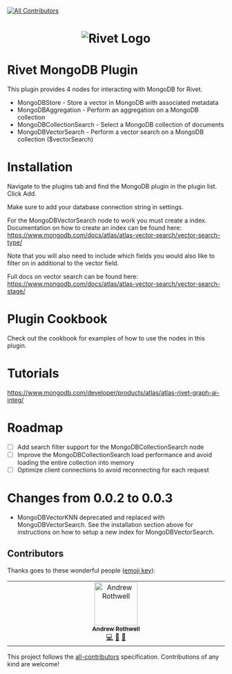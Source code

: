 [![All Contributors](https://img.shields.io/github/all-contributors/a-rothwell/rivet-plugin-mongodb?color=ee8449&style=flat-square)](#contributors)
<h1 align="center"><img src="https://rivet.ironcladapp.com/img/logo-banner-wide.png" alt="Rivet Logo"></h1>

# Rivet MongoDB Plugin

This plugin provides 4 nodes for interacting with MongoDB for Rivet.

- MongoDBStore - Store a vector in MongoDB with associated metadata
- MongoDBAggregation - Perform an aggregation on a MongoDB collection
- MongoDBCollectionSearch - Select a MongoDB collection of documents
- MongoDBVectorSearch - Perform a vector search on a MongoDB collection ($vectorSearch)

# Installation

Navigate to the plugins tab and find the MongoDB plugin in the plugin list. Click Add. 

Make sure to add your database connection string in settings.

For the MongoDBVectorSearch node to work you must create a index. Documentation on how to create an index can be found here: https://www.mongodb.com/docs/atlas/atlas-vector-search/vector-search-type/

Note that you will also need to include which fields you would also like to filter on in additional to the vector field.

Full docs on vector search can be found here:
https://www.mongodb.com/docs/atlas/atlas-vector-search/vector-search-stage/

# Plugin Cookbook

Check out the cookbook for examples of how to use the nodes in this plugin.

# Tutorials

https://www.mongodb.com/developer/products/atlas/atlas-rivet-graph-ai-integ/

# Roadmap

- [ ] Add search filter support for the MongoDBCollectionSearch node
- [ ] Improve the MongoDBCollectionSearch load performance and avoid loading the entire collection into memory
- [ ] Optimize client connections to avoid reconnecting for each request

# Changes from 0.0.2 to 0.0.3

- MongoDBVectorKNN deprecated and replaced with MongoDBVectorSearch. See the installation section above for instructions on how to setup a new index for MongoDBVectorSearch.

## Contributors

Thanks goes to these wonderful people ([emoji key](https://allcontributors.org/docs/en/emoji-key)):

<!-- ALL-CONTRIBUTORS-LIST:START - Do not remove or modify this section -->
<!-- prettier-ignore-start -->
<!-- markdownlint-disable -->
<table>
  <tbody>
    <tr>
      <td align="center" valign="top" width="14.28%"><a href="https://github.com/a-rothwell"><img src="https://avatars.githubusercontent.com/u/12634659?v=4?s=100" width="100px;" alt="Andrew Rothwell"/><br /><sub><b>Andrew Rothwell</b></sub></a><br /><a href="#code-a-rothwell" title="Code">💻</a> <a href="#ideas-a-rothwell" title="Ideas, Planning, & Feedback">🤔</a> <a href="#bug-a-rothwell" title="Bug reports">🐛</a></td>
    </tr>
  </tbody>
</table>

<!-- markdownlint-restore -->
<!-- prettier-ignore-end -->

<!-- ALL-CONTRIBUTORS-LIST:END -->

This project follows the [all-contributors](https://github.com/all-contributors/all-contributors) specification. Contributions of any kind are welcome!

